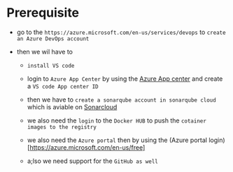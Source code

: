 # Prerequisite

- go to the `https://azure.microsoft.com/en-us/services/devops` to `create an Azure DevOps account`

- then we wil have to
  
  -  `install VS code`  
  
  - login to `Azure App Center` by using the [Azure App center](https://www.appcenter.ms) and create a `VS code App center ID`
  
  - then we have to `create a sonarqube account in sonarqube cloud` which is aviable on [Sonarcloud](sonarcloud.io)    
  
  - we also need the `login` to the `Docker HUB` to push the `cotainer images to the registry`
  
  - we also need the `Azure portal` then by using the (Azure portal login)[https://azure.microsoft.com/en-us/free]
  
  - a;lso we need support for the `GitHub as well` 